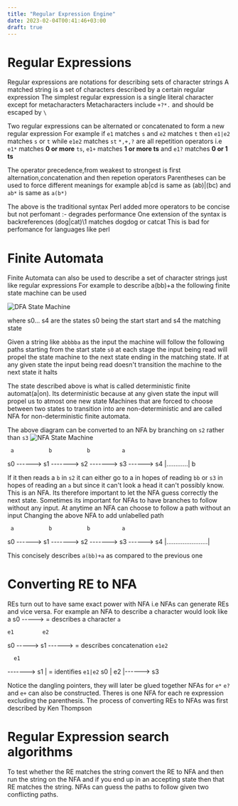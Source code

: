 ```yaml
---
title: "Regular Expression Engine"
date: 2023-02-04T00:41:46+03:00
draft: true
---
```


# Regular Expressions

Regular expressions are notations for describing sets of character strings
A matched string is a set of characters described by a certain regular expression
The simplest regular expression is a single literal character except for metacharacters
Metacharacters include `+?*.` and should be escaped by `\`

Two regular expressions can be alternated or concatenated to form a new regular expression
For example if `e1` matches `s` and `e2` matches `t` then `e1|e2` matches `s` or `t` while `e1e2` matches `st`
`*,+,?` are all repetition operators i.e `e1*` matches **0 or more** `ts`, `e1+` matches **1 or more ts** and `e1?` matches **0 or 1 ts**

The operator precedence,from weakest to strongest is first alternation,concatenation and then repetion operators
Parentheses can be used to force different meanings for example ab|cd is same as (ab)|(bc) and `ab*` is same as `a(b*)`

The above is the traditional syntax
Perl added more operators to be concise but not perfomant :- degrades performance
One extension of the syntax is backreferences (dog|cat)\1 matches dogdog or catcat
This is bad for perfomance for languages like perl 

# Finite Automata

Finite Automata can also be used to describe a set of character strings just like regular expressions
For example to describe a(bb)+a the following finite state machine can be used 

![DFA State Machine](/finite-automaton.png)

where s0... s4 are the states s0 being the start start and s4 the matching state

Given a string like `abbbba` as the input the machine will follow the following paths starting from the start state `s0`
at each stage the input being read will propel the state machine to the next state ending in the matching state. If at any 
given state the input being read doesn't transition the machine to the next state it halts

The state described above is what is called deterministic finite automat(a|on). Its deterministic because at any given 
state the input will propel us to atmost one new state
Machines that are forced to choose between two states to transition into are non-deterministic and are called NFA for 
non-deterministic finite automata.

The above diagram can be converted to an NFA by branching on `s2` rather than `s3`
![NFA State Machine](/finite-automaton.png)

     a           b           b          a 
s0 ------> s1 -------> s2 -------> s3 ------> s4
           |............|
                b

If it then reads a `b` in `s2` it can either go to a in hopes of reading `bb` or `s3` in hopes of reading an `a` but since
it can't look a head it can't possibly know. This is an NFA. Its therefore important to let the NFA guess correctly the next state.
Sometimes its important for NFAs to have branches to follow without any input. At anytime an NFA can choose to follow a path without an input
Changing the above NFA to add unlabelled path 

     a           b           b          a 
s0 ------> s1 -------> s2 -------> s3 ------> s4
           |.......................|

This concisely describes `a(bb)+a` as compared to the previous one

# Converting RE to NFA

REs turn out to have same exact power with NFA i.e NFAs can generate REs and vice versa.
For example an NFA to describe a character would look like 
    a
s0 ----->            = describes a character `a`

    e1         e2
s0 -----> s1 ------> = describes concatenation `e1e2`

      e1
   -------> s1
   |                 = identifies `e1|e2`
s0 |  e2
   |------> s3

Notice the dangling pointers, they will later be glued together 
NFAs for `e*` `e?` and `e+` can also be constructed.
Theres is one NFA for each re expression excluding the parenthesis.
The process of converting REs to NFAs was first described by Ken Thompson

# Regular Expression search algorithms
To test whether the RE matches the string convert the RE to NFA and then run the string on the NFA and 
if you end up in an accepting state then that RE matches the string. NFAs can guess the paths to follow given 
two conflicting paths. 
